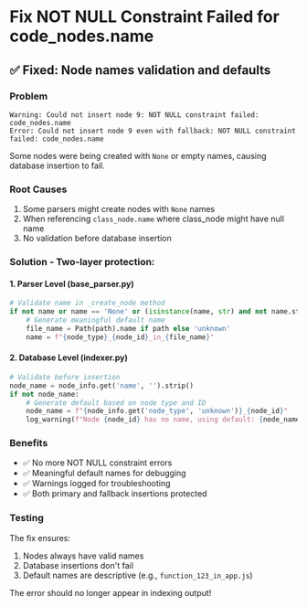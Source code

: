 # Fix NOT NULL Constraint Failed for code_nodes.name

## ✅ Fixed: Node names validation and defaults

### Problem
```
Warning: Could not insert node 9: NOT NULL constraint failed: code_nodes.name
Error: Could not insert node 9 even with fallback: NOT NULL constraint failed: code_nodes.name
```

Some nodes were being created with `None` or empty names, causing database insertion to fail.

### Root Causes
1. Some parsers might create nodes with `None` names
2. When referencing `class_node.name` where class_node might have null name
3. No validation before database insertion

### Solution - Two-layer protection:

#### 1. Parser Level (base_parser.py)
```python
# Validate name in _create_node method
if not name or name == 'None' or (isinstance(name, str) and not name.strip()):
    # Generate meaningful default name
    file_name = Path(path).name if path else 'unknown'
    name = f"{node_type}_{node_id}_in_{file_name}"
```

#### 2. Database Level (indexer.py)
```python
# Validate before insertion
node_name = node_info.get('name', '').strip()
if not node_name:
    # Generate default based on node type and ID
    node_name = f"{node_info.get('node_type', 'unknown')}_{node_id}"
    log_warning(f"Node {node_id} has no name, using default: {node_name}")
```

### Benefits
- ✅ No more NOT NULL constraint errors
- ✅ Meaningful default names for debugging
- ✅ Warnings logged for troubleshooting
- ✅ Both primary and fallback insertions protected

### Testing
The fix ensures:
1. Nodes always have valid names
2. Database insertions don't fail
3. Default names are descriptive (e.g., `function_123_in_app.js`)

The error should no longer appear in indexing output!